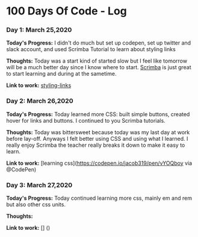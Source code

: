 # 100 Days Of Code - Log

### Day 1: March 25,2020


**Today's Progress:** I didn't do much but set up codepen, set up twitter and slack account, and used Scrimba Tutorial to learn about styling links

**Thoughts:** Today was a start kind of started slow but I feel like tomorrow will be a much better day since I know where to start. [Scrimba](https://scrimba.com/) is just great to start learning and during at the sametime.


**Link to work:**
[styling-links](https://codepen.io/jacob319/pen/abOQpdv)



### Day 2: March 26,2020

**Today's Progress:** Today learned more CSS: built simple buttons, created hover for links and buttons.
I continued to you Scrimba tutorials.

**Thoughts:** Today was bittersweet because today was my last day at work before lay-off. Anyways I felt better using CSS and using what I learned. I really enjoy Scrimba the teacher really breaks it down to make it easy to learn.


**Link to work:**
[learning css](https://codepen.io/jacob319/pen/vYOQboy via @CodePen)


### Day 3: March 27,2020

**Today's Progress:** Today continued learning more css, mainly em and rem but also other css units. 

**Thoughts:**

**Link to work:**
[] ()

<!--### Day 0: February 30, 2016 (Example 1)
##### (delete me or comment me out)

**Today's Progress**: Fixed CSS, worked on canvas functionality for the app.

**Thoughts:** I really struggled with CSS, but, overall, I feel like I am slowly getting better at it. Canvas is still new for me, but I managed to figure out some basic functionality.

**Link to work:** [Calculator App](http://www.example.com)

### Day 0: February 30, 2016 (Example 2)
##### (delete me or comment me out)

**Today's Progress**: Fixed CSS, worked on canvas functionality for the app.

**Thoughts**: I really struggled with CSS, but, overall, I feel like I am slowly getting better at it. Canvas is still new for me, but I managed to figure out some basic functionality.

**Link(s) to work**: [Calculator App](http://www.example.com)


### Day 1: June 27, Monday

**Today's Progress**: I've gone through many exercises on FreeCodeCamp.

**Thoughts** I've recently started coding, and it's a great feeling when I finally solve an algorithm challenge after a lot of attempts and hours spent.

**Link(s) to work**
1. [Find the Longest Word in a String](https://www.freecodecamp.com/challenges/find-the-longest-word-in-a-string)
2. [Title Case a Sentence](https://www.freecodecamp.com/challenges/title-case-a-sentence)-->
